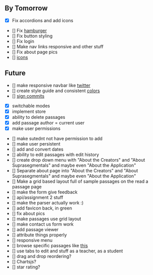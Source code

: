 ## By Tomorrow

- [x] Fix accordions and add icons
- [] Fix [hamburger](https://www.w3schools.com/howto/howto_js_topnav_responsive.asp)
- [] Fix button styling
- [] Fix login
- [] Make nav links responsive and other stuff
- [] Fix about page pics
- [] [icons](https://www.w3schools.com/icons/default.asp)

## Future

- [] make responsive navbar like [twitter](https://twitter.com/intcreator)
- [] create style guide and consistent [colors](https://onextrapixel.com/anatomy-of-colors-in-web-design-pure-as-snow-white/)
- [] [sign commits](https://help.github.com/articles/signing-commits-with-gpg/)
- [x] switchable modes
- [x] implement store
- [x] ability to delete passages
- [x] add passage author = current user
- [x] make user permissions
- [] make sutednt not have permission to add
- [] make user persistent
- [] add and convert dates
- [] ability to edit passages with edit history
- [] create drop down menu with "About the Creators" and "About Suprasegmentals" and maybe even "About the Application"
- [] Separate about page into "About the Creators" and "About Suprasegmentals" and maybe even "About the Application"
- [] Make a grid based layout full of sample passages on the read a passage page
- [] make the form give feedback
- [] api/assignment 2 stuff
- [] make the parser actually work :)
- [] add favicon back, in green
- [] fix about pics
- [] make passages use grid layout
- [] make contact us form work
- [] add passage viewer
- [] attribute things properly
- [] responsive menu
- [] browse specific passages like [this](https://github.com/BYU-CS260-Winter-2018/lab3/wiki)
- [] use tabs to edit and stuff as a teacher, as a student
- [] drag and drop reordering?
- [] Chartsjs?
- [] star rating?
